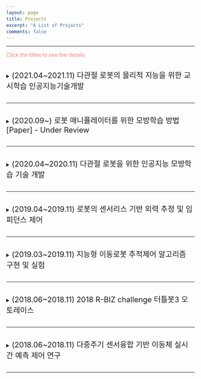 ```yaml
---
layout: page
title: Projects
excerpt: "A List of Projects"
comments: false
---
```


---

<span style="color:Salmon"> Click the titles to see the details </span>

<br>
<details>
  <summary> <span style="font-size: 20px"> (2021.04~2021.11) 다관절 로봇의 물리적 지능을 위한 교시학습 인공지능기술개발 </span> </summary>
  <div markdown="1">
This project was conducted at <span style="color:#3399ff">Cyber Physical System Control Lab in Kyungpook National University</span> : [Link](http://control.knu.ac.kr/)
  </div>  
<br>
<p style="font-size:1rem;font-weight:400" onContextMenu="return false;" onselectstart="return false" ondragstart="return false">
　Research on Unmanned Aerial Vehicles has been actively conducted in recent years. In particular, the UAV to explore an unknown, GNSS-denied environment is required, but the self-localization method, such as Visual Inertial Odometry, is mandatory to operate it. Considering the payload and the operating time of the UAV, lightweight and low-power consuming cameras and IMU are preferred, and even Object Detection and 3D Mapping can be obtained using a RGB-D camera. In this work, we developed a 3D Mapping system including object positions in an unknown and GNSS-denied environment for the UAV with a RGB-D camera. The system is demonstrated in Gazebo simulator, and the quantitative and qualitative results are obtained.</p>

<br>

***Keywords***: Autonomous Vehicle, Visual servoing, Multi-Channel LiDAR , Sensor Fusion

<p align="center">
<iframe width="560" height="315" src="https://www.youtube.com/embed/j8nnk5R37XU" title="YouTube video player" frameborder="0" allow="accelerometer; autoplay; clipboard-write; encrypted-media; gyroscope; picture-in-picture" allowfullscreen>
    </iframe>
</p>
</details>
    
<br>

---

<br>
<details>
  <summary> <span style="font-size: 20px"> (2020.09~) 로봇 매니퓰레이터를 위한 모방학습 방법 [Paper] - Under Review </span> </summary>
  <div markdown="1">
This project was conducted at <span style="color:#3399ff">Cyber Physical System Control Lab in Kyungpook National University</span> : [Link](http://control.knu.ac.kr/)
  </div>  
<br>
<p style="font-size:1rem;font-weight:400" onContextMenu="return false;" onselectstart="return false" ondragstart="return false">
　Research on Unmanned Aerial Vehicles has been actively conducted in recent years. In particular, the UAV to explore an unknown, GNSS-denied environment is required, but the self-localization method, such as Visual Inertial Odometry, is mandatory to operate it. Considering the payload and the operating time of the UAV, lightweight and low-power consuming cameras and IMU are preferred, and even Object Detection and 3D Mapping can be obtained using a RGB-D camera. In this work, we developed a 3D Mapping system including object positions in an unknown and GNSS-denied environment for the UAV with a RGB-D camera. The system is demonstrated in Gazebo simulator, and the quantitative and qualitative results are obtained.</p>

<br>

***Keywords***: Autonomous Vehicle, Visual servoing, Multi-Channel LiDAR , Sensor Fusion

</details>
    
<br>

---

<br>
<details>
  <summary> <span style="font-size: 20px"> (2020.04~2020.11) 다관절 로봇을 위한 인공지능 모방학습 기술 개발 </span> </summary>
  <div markdown="1">
This project was conducted at <span style="color:#3399ff">Cyber Physical System Control Lab in Kyungpook National University</span> : [Link](http://control.knu.ac.kr/)
  </div>  
<br>
<p style="font-size:1rem;font-weight:400" onContextMenu="return false;" onselectstart="return false" ondragstart="return false">
　Research on Unmanned Aerial Vehicles has been actively conducted in recent years. In particular, the UAV to explore an unknown, GNSS-denied environment is required, but the self-localization method, such as Visual Inertial Odometry, is mandatory to operate it. Considering the payload and the operating time of the UAV, lightweight and low-power consuming cameras and IMU are preferred, and even Object Detection and 3D Mapping can be obtained using a RGB-D camera. In this work, we developed a 3D Mapping system including object positions in an unknown and GNSS-denied environment for the UAV with a RGB-D camera. The system is demonstrated in Gazebo simulator, and the quantitative and qualitative results are obtained.</p>

<br>

***Keywords***: Autonomous Vehicle, Visual servoing, Multi-Channel LiDAR , Sensor Fusion

<p align="center">
<iframe width="560" height="315" src="https://www.youtube.com/embed/j8nnk5R37XU" title="YouTube video player" frameborder="0" allow="accelerometer; autoplay; clipboard-write; encrypted-media; gyroscope; picture-in-picture" allowfullscreen>
    </iframe>
</p>
</details>
    
<br>

---

<br>
<details>
  <summary> <span style="font-size: 20px"> (2019.04~2019.11) 로봇의 센서리스 기반 외력 추정 및 임피던스 제어 </span> </summary>
  <div markdown="1">
This project was conducted at <span style="color:#3399ff">Cyber Physical System Control Lab in Kyungpook National University</span> : [Link](http://control.knu.ac.kr/)
  </div>  
<br>
<p style="font-size:1rem;font-weight:400" onContextMenu="return false;" onselectstart="return false" ondragstart="return false">
　Research on Unmanned Aerial Vehicles has been actively conducted in recent years. In particular, the UAV to explore an unknown, GNSS-denied environment is required, but the self-localization method, such as Visual Inertial Odometry, is mandatory to operate it. Considering the payload and the operating time of the UAV, lightweight and low-power consuming cameras and IMU are preferred, and even Object Detection and 3D Mapping can be obtained using a RGB-D camera. In this work, we developed a 3D Mapping system including object positions in an unknown and GNSS-denied environment for the UAV with a RGB-D camera. The system is demonstrated in Gazebo simulator, and the quantitative and qualitative results are obtained.</p>

<br>

***Keywords***: Autonomous Vehicle, Visual servoing, Multi-Channel LiDAR , Sensor Fusion

<p align="center">
<iframe width="560" height="315" src="https://www.youtube.com/embed/j8nnk5R37XU" title="YouTube video player" frameborder="0" allow="accelerometer; autoplay; clipboard-write; encrypted-media; gyroscope; picture-in-picture" allowfullscreen>
    </iframe>
</p>
</details>
    
<br>

---

<br>
<details>
  <summary> <span style="font-size: 20px"> (2019.03~2019.11) 지능형 이동로봇 추적제어 알고리즘 구현 및 실험 </span> </summary>
  <div markdown="1">
This project was conducted at <span style="color:#3399ff">Cyber Physical System Control Lab in Kyungpook National University</span> : [Link](http://control.knu.ac.kr/)
  </div>  
<br>
<p style="font-size:1rem;font-weight:400" onContextMenu="return false;" onselectstart="return false" ondragstart="return false">
　Research on Unmanned Aerial Vehicles has been actively conducted in recent years. In particular, the UAV to explore an unknown, GNSS-denied environment is required, but the self-localization method, such as Visual Inertial Odometry, is mandatory to operate it. Considering the payload and the operating time of the UAV, lightweight and low-power consuming cameras and IMU are preferred, and even Object Detection and 3D Mapping can be obtained using a RGB-D camera. In this work, we developed a 3D Mapping system including object positions in an unknown and GNSS-denied environment for the UAV with a RGB-D camera. The system is demonstrated in Gazebo simulator, and the quantitative and qualitative results are obtained.</p>

<br>

***Keywords***: Autonomous Vehicle, Visual servoing, Multi-Channel LiDAR , Sensor Fusion

<p align="center">
<iframe width="560" height="315" src="https://www.youtube.com/embed/j8nnk5R37XU" title="YouTube video player" frameborder="0" allow="accelerometer; autoplay; clipboard-write; encrypted-media; gyroscope; picture-in-picture" allowfullscreen>
    </iframe>
</p>
</details>
    
<br>

---
<br>
<details>
  <summary> <span style="font-size: 20px"> (2018.06~2018.11) 2018 R-BIZ challenge  터틀봇3 오토레이스 </span> </summary>
  <div markdown="1">
This project was conducted at <span style="color:#3399ff">Cyber Physical System Control Lab in Kyungpook National University</span> : [Link](http://control.knu.ac.kr/)
  </div>  
<br>
<p style="font-size:1rem;font-weight:400" onContextMenu="return false;" onselectstart="return false" ondragstart="return false">
    <div style="border: 1px solid black; padding: 10px; border-color: LightGray; background-color: rgba(211, 211, 211, 0.2);"> 
      <span style="font-size: 13px">
          2018 R-BIZ Challenge 터틀봇 3 오토레이스는 주어진 6개의 미션 (1. 신호등 미션, 2. 삼거리 미션, 3. 공사구간 미션,<br> 
          4. 주차 미션, 5. 차단 바 미션, 6. 터널 미션)을 수행하며 사전에 설계된 경기장을 1회 주행하는 것을 목표로 한다.
        </span>
    </div>
</p>


<br>
<p style="font-size:1.5rem;font-weight:400" onContextMenu="return false;" onselectstart="return false" ondragstart="return false">
　Turtlebot3 AutoRacing Missions
</p>
<p align="center">
  <img height="250" src="/assets/img/Turtlebot3_AutoRacing/traffic.JPG">
</p>
<p align="center">
  <img height="250" src="/assets/img/Turtlebot3_AutoRacing/intersection.JPG">
</p>
<p align="center">
  <img height="250" src="/assets/img/Turtlebot3_AutoRacing/obstacle.JPG">
</p>
<p align="center">
  <img height="250" src="/assets/img/Turtlebot3_AutoRacing/parking.JPG">
</p>
<p align="center">
  <img height="250" src="/assets/img/Turtlebot3_AutoRacing/stop.JPG">
</p>
<p align="center">
  <img height="250" src="/assets/img/Turtlebot3_AutoRacing/tunnel.JPG">
</p>
                                                                      
<p align="center">
    <img height="250" src="/assets/img/Turtlebot3_AutoRacing/racing.gif">
    <p style="text-align:center;">그림 1. 대회주행 영상</p>
</p>
                                 
                                 
<p align="center">
  <img height="250" src="/assets/img/Turtlebot3_AutoRacing/award.jpg">
<p style="text-align:center;"> 학부생 (<b>박종천</b>, 이응창, 김범주, 대학원생 진용식)으로 이루어진 '응창호'팀이 11월 15~17일 3일간 대구 엑스코 전시장에서 열린 '2018 대구국제로봇산업전 R-BIZ Challenge 터틀봇3 오토레이스'부문에서 16일 준결승전에서 4등을 기록하는 등 <b>'매스웍스 코리아 대표이사상'(상금 100만원 등)</b>을 수상</p>
</p>
</details>
    
<br>

---

<br>
<details>
  <summary> <span style="font-size: 20px"> (2018.06~2018.11) 다중주기 센서융합 기반 이동체 실시간 예측 제어 연구 </span> </summary>
  <div markdown="1">
This project was conducted at <span style="color:#3399ff">Cyber Physical System Control Lab in Kyungpook National University</span> : [Link](http://control.knu.ac.kr/)<br>
      본 연구사업은 과학기술정보통신부의 출연금 등으로 수행하고 있는 <b>한국전자통신연구원의 대경권 지역산업 기반 ICT 융합기술 고도화 지원사업 위탁연구과제</b>입니다.

  </div>  
    
  <br>
    <span style="font-size: 20px; color:black"> 연구목표 </span><br>
    <div style="border: 1px solid black; padding: 10px; border-color: LightGray; background-color: rgba(211, 211, 211, 0.2);"> 
      <span style="font-size: 13px">
        　■ 　다양한 샘플링 주기를 가지는 시스템의 안정성 및 제어 성능 향상을 위한 기법 연구 <br>
         　■ 　다중 샘플링 주기를 가지는 샘플 데이터 시스템을 위한 상태 추정기 설계 <br>
         　■ 　불확실성 및 왜란에 대응한 실시간 동작을 위한 모델 기반 예측 제어기 설계<br>
         　■ 　<b>[맡은 역할] 모바일 로봇을 위한 라이다센서 기반의 Path Planning 알고리즘 구현 및 적용</b><br>
         　■ 　<b>[맡은 역할] ROS 기반의 모바일 로봇 제어 시스템 구축</b><br>
        </span>
    </div>
    <br>
<br>
<p style="font-size:1.5rem;font-weight:400" onContextMenu="return false;" onselectstart="return false" ondragstart="return false">
　모바일 로봇을 위한 라이다센서 기반의 Path Planning 알고리즘 구현 및 적용
</p>

<p align="center">
  <img height="250" src="/assets/img/2018_ETRI/vlp16.png">
    <p style="text-align:center;">라이다는 고출력의 펄스레이저를 이용하여 물체에 반사되어 돌아오는 레이저 빔의 시간을 측정하여 거리정보를 획득
카메라센서만으로 측정이 어려운 거리정보나, 비가 오거나 어두운 환경에서도 주변의 물체를 인식할 수 있다.</p>
</p>

<p style="font-size:1rem;font-weight:400" onContextMenu="return false;" onselectstart="return false" ondragstart="return false">
　LiDAR를 이용한 Obstacle detection, Mapping과 A*기반의 Path Planning
</p>

<p align="center">
  <img height="250" src="/assets/img/2018_ETRI/path_planning.png">
</p>
<p align="center">
  <img height="250" src="/assets/img/2018_ETRI/path_planning2.png">
</p>
<p align="center">
  <img height="250" src="/assets/img/2018_ETRI/path_planning3.png">
</p>
<p align="center">
  <img height="250" src="/assets/img/2018_ETRI/autonomous.png">
</p>
<p align="center">
  <img height="250" src="/assets/img/2018_ETRI/control_system.png">
</p>
<p align="center">
  <img height="250" src="/assets/img/2018_ETRI/husky-experiment.gif">
    <p style="text-align:center;">그림 1. Husky로봇 야외 실험영상</p>
</p>
<p align="center">
  <img height="250" src="/assets/img/2018_ETRI/husky-experiment2.gif"> 
    <p style="text-align:center;">그림 2. 라이다 센서 기반의 Path planning </p>
</p>
    
    
</details>
    
<br>

---
